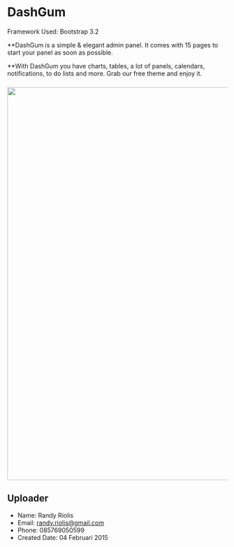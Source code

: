 # DashGum
Framework Used: Bootstrap 3.2

**DashGum is a simple & elegant admin panel. It comes with 15 pages to start your panel as soon as possible.

**With DashGum you have charts, tables, a lot of panels, calendars, notifications, to do lists and more. Grab our free theme and enjoy it.

### 
<img src="https://raw.github.com/r4nd1/template-cpanel-dashgum/master/screenshot.png" width="900">

## Uploader
* Name: Randy Riolis
* Email: randy.riolis@gmail.com
* Phone: 085769050599
* Created Date: 04 Februari 2015